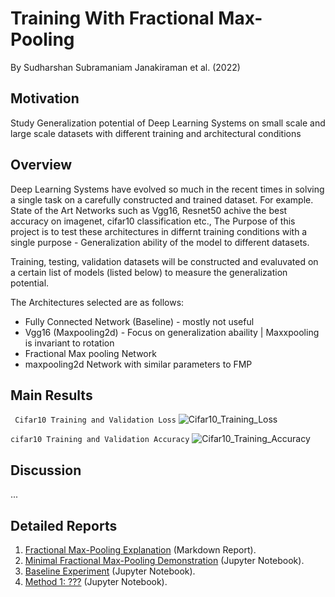 # Training With Fractional Max-Pooling

By Sudharshan Subramaniam Janakiraman et al. (2022)

## Motivation

Study Generalization potential of Deep Learning Systems on small scale and large scale datasets with different training and architectural conditions

## Overview

Deep Learning Systems have evolved so much in the recent times in solving a single task on a carefully constructed and trained dataset. For example. State of the Art Networks such as Vgg16, Resnet50 achive the best accuracy on imagenet, cifar10 classification etc., The Purpose of this project is to test these architectures in differnt training conditions with a single purpose - Generalization ability of the model to different datasets.

Training, testing, validation datasets will be constructed and evaluvated on a certain list of models (listed below) to measure the generalization potential.

The Architectures selected are as follows:
- Fully Connected Network (Baseline) - mostly not useful
- Vgg16 (Maxpooling2d) - Focus on generalization abaility | Maxxpooling is invariant to rotation
- Fractional Max pooling Network 
- maxpooling2d Network with similar parameters to FMP

## Main Results

``` Cifar10 Training and Validation Loss```
![Cifar10_Training_Loss](pics/metric_loss_cifar10.png=250x250)

``` cifar10 Training and Validation Accuracy ```
![Cifar10_Training_Accuracy](pics/metric_accuracy_cifar10.png=250x250)

## Discussion

...

## Detailed Reports


 1. [Fractional Max-Pooling Explanation](reports/frac_max_pooling_explanation.md) (Markdown Report).
 2. [Minimal Fractional Max-Pooling Demonstration](reports/min_frac_max_pooling_demo.ipynb) (Jupyter Notebook).
 3. [Baseline Experiment](reports/baseline_experiment.ipynb) (Jupyter Notebook).
 4. [Method 1: ???](reports/method1_experiment.ipynb) (Jupyter Notebook).
